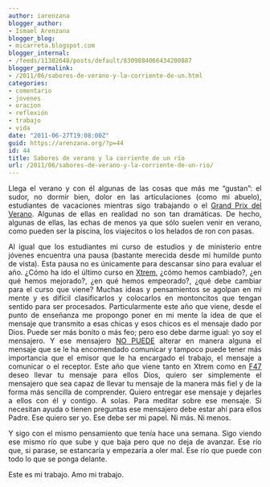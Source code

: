 ```yaml
---
author: iarenzana
blogger_author:
- Ismael Arenzana
blogger_blog:
- micarreta.blogspot.com
blogger_internal:
- /feeds/11302648/posts/default/8309884066434200887
blogger_permalink:
- /2011/06/sabores-de-verano-y-la-corriente-de-un.html
categories:
- comentario
- jovenes
- oracion
- reflexión
- trabajo
- vida
date: "2011-06-27T19:08:00Z"
guid: https://arenzana.org/?p=44
id: 44
title: Sabores de verano y la corriente de un río
url: /2011/06/sabores-de-verano-y-la-corriente-de-un-rio/
---
```

<p style="text-align: justify;">
  Llega el verano y con él algunas de las cosas que más me &#8220;gustan&#8221;: el sudor, no dormir bien, dolor en las articulaciones (como mi abuelo), estudiantes de vacaciones mientras sigo trabajando o el <a href="http://es.wikipedia.org/wiki/El_Grand_Prix_del_verano">Grand Prix del Verano</a>. Algunas de ellas en realidad no son tan dramáticas. De hecho, algunas de ellas, las echas de menos ya que sólo suelen venir en verano, como pueden ser la piscina, los viajecitos o los helados de ron con pasas.
</p>

<p style="text-align: justify;">
  Al igual que los estudiantes mi curso de estudios y de ministerio entre jóvenes encuentra una pausa (bastante merecida desde mi humilde punto de vista). Esta pausa no es únicamente para descansar sino para evaluar el año. ¿Cómo ha ido el último curso en <a href="http://xtremjovenes.es/">Xtrem</a>, ¿cómo hemos cambiado?, ¿en qué hemos mejorado?, ¿en qué hemos empeorado?, ¿qué debe cambiar para el curso que viene? Muchas ideas y pensamientos se agolpan en mi mente y es difícil clasificarlos y colocarlos en montoncitos que tengan sentido para ser procesados. Particularmente este año que viene, desde el punto de enseñanza me propongo poner en mi mente la idea de que el mensaje que transmito a esas chicas y esos chicos es el mensaje dado por Dios. Puede ser más bonito o más feo; pero eso debe darme igual: yo soy el mensajero. Y ese mensajero <u>NO PUEDE</u> alterar en manera alguna el mensaje que se le ha encomendado comunicar y tampoco puede tener más importancia que el emisor que le ha encargado el trabajo, el mensaje a comunicar o el receptor. Este año que viene tanto en Xtrem como en <a href="http://fusion47.blogspot.com/">F47</a> deseo llevar tu mensaje para ellos Dios, quiero ser simplemente el mensajero que sea capaz de llevar tu mensaje de la manera más fiel y de la forma más sencilla de comprender. Quiero entregar ese mensaje y dejarles a ellos con él y contigo. A solas. Para meditar sobre ese mensaje. Si necesitan ayuda o tienen preguntas ese mensajero debe estar ahí para ellos Padre. Ese quiero ser yo. Ese debe ser mi papel. Ni más. Ni menos.
</p>

<p style="text-align: justify;">
  Y sigo con el mismo pensamiento que tenía hace una semana. Sigo viendo ese mismo río que sube y que baja pero que no deja de avanzar. Ese río que, si parase, se estancaría y empezaría a oler mal. Ese río que puede con todo lo que se ponga delante.
</p>

<p style="text-align: justify;">
  Este es mi trabajo. Amo mi trabajo.
</p>